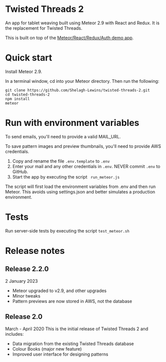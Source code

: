 # Twisted Threads 2

An app for tablet weaving built using Meteor 2.9 with React and Redux. It is the replacement for Twisted Threads.

This is built on top of the
[Meteor/React/Redux/Auth demo app](https://github.com/Shelagh-Lewins/meteor-react-redux-auth).

# Quick start

Install Meteor 2.9.

In a terminal window, cd into your Meteor directory. Then run the following:

```
git clone https://github.com/Shelagh-Lewins/twisted-threads-2.git
cd twisted-threads-2
npm install
meteor
```

# Run with environment variables

To send emails, you'll need to provide a valid MAIL_URL.

To save pattern images and preview thumbnails, you'll need to provide AWS credentials.

1. Copy and rename the file `.env.template` to `.env`
2. Enter your mail and any other credentials in `.env`. NEVER commit `.env` to GitHub.
3. Start the app by executing the script `
run_meteor.js`

The script will first load the environment variables from .env and then run Meteor. This avoids using settings.json and better simulates a production environment.

# Tests

Run server-side tests by executing the script `test_meteor.sh`

# Release notes

## Release 2.2.0

2 January 2023

- Meteor upgraded to v2.9, and other upgrades
- Minor tweaks
- Pattern previews are now stored in AWS, not the database

## Release 2.0

March - April 2020
This is the initial release of Twisted Threads 2 and includes:

- Data migration from the existing Twisted Threads database
- Colour Books (major new feature)
- Improved user interface for designing patterns
